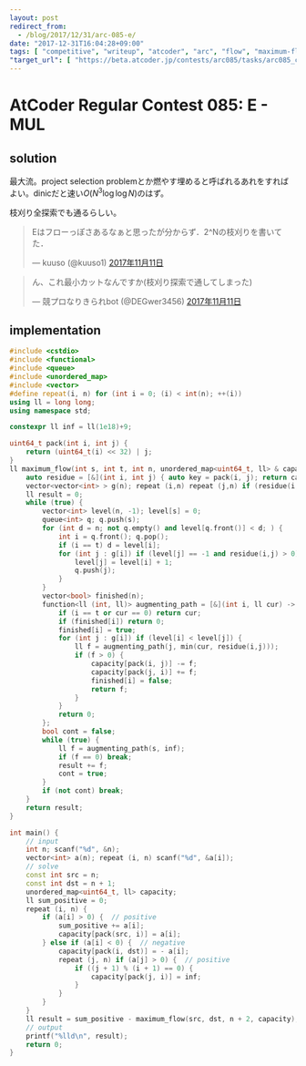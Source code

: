 ```yaml
---
layout: post
redirect_from:
  - /blog/2017/12/31/arc-085-e/
date: "2017-12-31T16:04:28+09:00"
tags: [ "competitive", "writeup", "atcoder", "arc", "flow", "maximum-flow", "project-selection-problem" ]
"target_url": [ "https://beta.atcoder.jp/contests/arc085/tasks/arc085_c" ]
---
```


# AtCoder Regular Contest 085: E - MUL

## solution

最大流。project selection problemとか燃やす埋めると呼ばれるあれをすればよい。dinicだと速い$O(N^3 \log \log N)$のはず。

枝刈り全探索でも通るらしい。

<blockquote class="twitter-tweet" data-lang="ja"><p lang="ja" dir="ltr">Eはフローっぽさあるなぁと思ったが分からず．2^Nの枝刈りを書いてた．</p>&mdash; kuuso (@kuuso1) <a href="https://twitter.com/kuuso1/status/929343389358702592?ref_src=twsrc%5Etfw">2017年11月11日</a></blockquote>
<script async src="https://platform.twitter.com/widgets.js" charset="utf-8"></script>

<blockquote class="twitter-tweet" data-lang="ja"><p lang="ja" dir="ltr">ん、これ最小カットなんですか(枝刈り探索で通してしまった)</p>&mdash; 競プロなりきられbot (@DEGwer3456) <a href="https://twitter.com/DEGwer3456/status/929343625539944448?ref_src=twsrc%5Etfw">2017年11月11日</a></blockquote>
<script async src="https://platform.twitter.com/widgets.js" charset="utf-8"></script>


## implementation

``` c++
#include <cstdio>
#include <functional>
#include <queue>
#include <unordered_map>
#include <vector>
#define repeat(i, n) for (int i = 0; (i) < int(n); ++(i))
using ll = long long;
using namespace std;

constexpr ll inf = ll(1e18)+9;

uint64_t pack(int i, int j) {
    return (uint64_t(i) << 32) | j;
}
ll maximum_flow(int s, int t, int n, unordered_map<uint64_t, ll> & capacity /* adjacency matrix */) { // dinic, O(V^2E)
    auto residue = [&](int i, int j) { auto key = pack(i, j); return capacity.count(key) ? capacity[key] : 0; };
    vector<vector<int> > g(n); repeat (i,n) repeat (j,n) if (residue(i, j) or residue(j, i)) g[i].push_back(j); // adjacency list
    ll result = 0;
    while (true) {
        vector<int> level(n, -1); level[s] = 0;
        queue<int> q; q.push(s);
        for (int d = n; not q.empty() and level[q.front()] < d; ) {
            int i = q.front(); q.pop();
            if (i == t) d = level[i];
            for (int j : g[i]) if (level[j] == -1 and residue(i,j) > 0) {
                level[j] = level[i] + 1;
                q.push(j);
            }
        }
        vector<bool> finished(n);
        function<ll (int, ll)> augmenting_path = [&](int i, ll cur) -> ll {
            if (i == t or cur == 0) return cur;
            if (finished[i]) return 0;
            finished[i] = true;
            for (int j : g[i]) if (level[i] < level[j]) {
                ll f = augmenting_path(j, min(cur, residue(i,j)));
                if (f > 0) {
                    capacity[pack(i, j)] -= f;
                    capacity[pack(j, i)] += f;
                    finished[i] = false;
                    return f;
                }
            }
            return 0;
        };
        bool cont = false;
        while (true) {
            ll f = augmenting_path(s, inf);
            if (f == 0) break;
            result += f;
            cont = true;
        }
        if (not cont) break;
    }
    return result;
}

int main() {
    // input
    int n; scanf("%d", &n);
    vector<int> a(n); repeat (i, n) scanf("%d", &a[i]);
    // solve
    const int src = n;
    const int dst = n + 1;
    unordered_map<uint64_t, ll> capacity;
    ll sum_positive = 0;
    repeat (i, n) {
        if (a[i] > 0) {  // positive
            sum_positive += a[i];
            capacity[pack(src, i)] = a[i];
        } else if (a[i] < 0) {  // negative
            capacity[pack(i, dst)] = - a[i];
            repeat (j, n) if (a[j] > 0) {  // positive
                if ((j + 1) % (i + 1) == 0) {
                    capacity[pack(j, i)] = inf;
                }
            }
        }
    }
    ll result = sum_positive - maximum_flow(src, dst, n + 2, capacity);
    // output
    printf("%lld\n", result);
    return 0;
}
```
